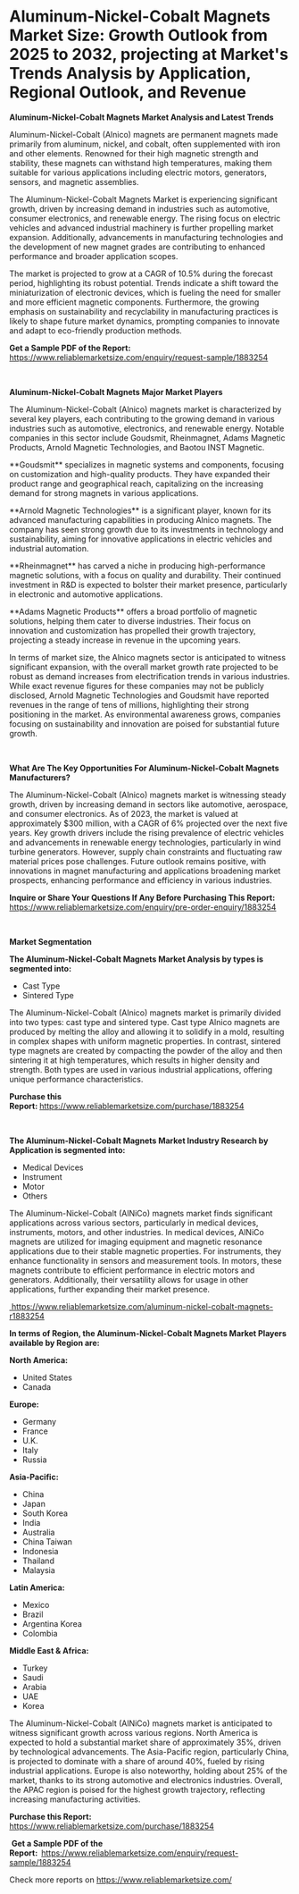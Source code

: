<p><h1>Aluminum-Nickel-Cobalt Magnets Market Size: Growth Outlook from 2025 to 2032, projecting at Market's Trends Analysis by Application, Regional Outlook, and Revenue</h1></p><p><strong>Aluminum-Nickel-Cobalt Magnets Market Analysis and Latest Trends</strong></p>
<p><p>Aluminum-Nickel-Cobalt (Alnico) magnets are permanent magnets made primarily from aluminum, nickel, and cobalt, often supplemented with iron and other elements. Renowned for their high magnetic strength and stability, these magnets can withstand high temperatures, making them suitable for various applications including electric motors, generators, sensors, and magnetic assemblies. </p><p>The Aluminum-Nickel-Cobalt Magnets Market is experiencing significant growth, driven by increasing demand in industries such as automotive, consumer electronics, and renewable energy. The rising focus on electric vehicles and advanced industrial machinery is further propelling market expansion. Additionally, advancements in manufacturing technologies and the development of new magnet grades are contributing to enhanced performance and broader application scopes.</p><p>The market is projected to grow at a CAGR of 10.5% during the forecast period, highlighting its robust potential. Trends indicate a shift toward the miniaturization of electronic devices, which is fueling the need for smaller and more efficient magnetic components. Furthermore, the growing emphasis on sustainability and recyclability in manufacturing practices is likely to shape future market dynamics, prompting companies to innovate and adapt to eco-friendly production methods.</p></p>
<p><strong>Get a Sample PDF of the Report:&nbsp;</strong> <a href="https://www.reliablemarketsize.com/enquiry/request-sample/1883254?utm_campaign=2890&utm_medium=2&utm_source=Github&utm_content=ia&utm_term=28022025&utm_id=aluminum-nickel-cobalt-magnets">https://www.reliablemarketsize.com/enquiry/request-sample/1883254</a></p>
<p>&nbsp;</p>
<p><strong>Aluminum-Nickel-Cobalt Magnets Major Market Players</strong></p>
<p><p>The Aluminum-Nickel-Cobalt (Alnico) magnets market is characterized by several key players, each contributing to the growing demand in various industries such as automotive, electronics, and renewable energy. Notable companies in this sector include Goudsmit, Rheinmagnet, Adams Magnetic Products, Arnold Magnetic Technologies, and Baotou INST Magnetic.</p><p>**Goudsmit** specializes in magnetic systems and components, focusing on customization and high-quality products. They have expanded their product range and geographical reach, capitalizing on the increasing demand for strong magnets in various applications.</p><p>**Arnold Magnetic Technologies** is a significant player, known for its advanced manufacturing capabilities in producing Alnico magnets. The company has seen strong growth due to its investments in technology and sustainability, aiming for innovative applications in electric vehicles and industrial automation.</p><p>**Rheinmagnet** has carved a niche in producing high-performance magnetic solutions, with a focus on quality and durability. Their continued investment in R&D is expected to bolster their market presence, particularly in electronic and automotive applications.</p><p>**Adams Magnetic Products** offers a broad portfolio of magnetic solutions, helping them cater to diverse industries. Their focus on innovation and customization has propelled their growth trajectory, projecting a steady increase in revenue in the upcoming years.</p><p>In terms of market size, the Alnico magnets sector is anticipated to witness significant expansion, with the overall market growth rate projected to be robust as demand increases from electrification trends in various industries. While exact revenue figures for these companies may not be publicly disclosed, Arnold Magnetic Technologies and Goudsmit have reported revenues in the range of tens of millions, highlighting their strong positioning in the market. As environmental awareness grows, companies focusing on sustainability and innovation are poised for substantial future growth.</p></p>
<p>&nbsp;</p>
<p><strong>What Are The Key Opportunities For Aluminum-Nickel-Cobalt Magnets Manufacturers?</strong></p>
<p><p>The Aluminum-Nickel-Cobalt (Alnico) magnets market is witnessing steady growth, driven by increasing demand in sectors like automotive, aerospace, and consumer electronics. As of 2023, the market is valued at approximately $300 million, with a CAGR of 6% projected over the next five years. Key growth drivers include the rising prevalence of electric vehicles and advancements in renewable energy technologies, particularly in wind turbine generators. However, supply chain constraints and fluctuating raw material prices pose challenges. Future outlook remains positive, with innovations in magnet manufacturing and applications broadening market prospects, enhancing performance and efficiency in various industries.</p></p>
<p><strong>Inquire or Share Your Questions If Any Before Purchasing This Report:</strong> <a href="https://www.reliablemarketsize.com/enquiry/pre-order-enquiry/1883254?utm_campaign=2890&utm_medium=2&utm_source=Github&utm_content=ia&utm_term=28022025&utm_id=aluminum-nickel-cobalt-magnets">https://www.reliablemarketsize.com/enquiry/pre-order-enquiry/1883254</a></p>
<p>&nbsp;</p>
<p><strong>Market Segmentation</strong></p>
<p><strong>The Aluminum-Nickel-Cobalt Magnets Market Analysis by types is segmented into:</strong></p>
<p><ul><li>Cast Type</li><li>Sintered Type</li></ul></p>
<p><p>The Aluminum-Nickel-Cobalt (Alnico) magnets market is primarily divided into two types: cast type and sintered type. Cast type Alnico magnets are produced by melting the alloy and allowing it to solidify in a mold, resulting in complex shapes with uniform magnetic properties. In contrast, sintered type magnets are created by compacting the powder of the alloy and then sintering it at high temperatures, which results in higher density and strength. Both types are used in various industrial applications, offering unique performance characteristics.</p></p>
<p><strong>Purchase this Report:&nbsp;</strong><a href="https://www.reliablemarketsize.com/purchase/1883254?utm_campaign=2890&utm_medium=2&utm_source=Github&utm_content=ia&utm_term=28022025&utm_id=aluminum-nickel-cobalt-magnets">https://www.reliablemarketsize.com/purchase/1883254</a></p>
<p>&nbsp;</p>
<p><strong>The Aluminum-Nickel-Cobalt Magnets Market Industry Research by Application is segmented into:</strong></p>
<p><ul><li>Medical Devices</li><li>Instrument</li><li>Motor</li><li>Others</li></ul></p>
<p><p>The Aluminum-Nickel-Cobalt (AlNiCo) magnets market finds significant applications across various sectors, particularly in medical devices, instruments, motors, and other industries. In medical devices, AlNiCo magnets are utilized for imaging equipment and magnetic resonance applications due to their stable magnetic properties. For instruments, they enhance functionality in sensors and measurement tools. In motors, these magnets contribute to efficient performance in electric motors and generators. Additionally, their versatility allows for usage in other applications, further expanding their market presence.</p></p>
<p><a href="https://www.reliablemarketsize.com/aluminum-nickel-cobalt-magnets-r1883254?utm_campaign=2890&utm_medium=2&utm_source=Github&utm_content=ia&utm_term=28022025&utm_id=aluminum-nickel-cobalt-magnets">&nbsp;https://www.reliablemarketsize.com/aluminum-nickel-cobalt-magnets-r1883254</a></p>
<p><strong>In terms of Region, the Aluminum-Nickel-Cobalt Magnets Market Players available by Region are:</strong></p>
<p>
    <p> <strong> North America: </strong>
        <ul>
            <li>United States</li>
            <li>Canada</li>
        </ul>
        </p> 
    <p> <strong> Europe: </strong>
        <ul>
            <li>Germany</li>
            <li>France</li>
            <li>U.K.</li>
            <li>Italy</li>
            <li>Russia</li>
        </ul>
        </p> 
    <p> <strong> Asia-Pacific: </strong>
        <ul>
            <li>China</li>
            <li>Japan</li>
            <li>South Korea</li>
            <li>India</li>
            <li>Australia</li>
            <li>China Taiwan</li>
            <li>Indonesia</li>
            <li>Thailand</li>
            <li>Malaysia</li>
        </ul>
        </p> 
    <p> <strong> Latin America: </strong>
        <ul>
            <li>Mexico</li>
            <li>Brazil</li>
            <li>Argentina Korea</li>
            <li>Colombia</li>
        </ul>
        </p> 
    <p> <strong> Middle East & Africa: </strong>
        <ul>
            <li>Turkey</li>
            <li>Saudi</li>
            <li>Arabia</li>
            <li>UAE</li>
            <li>Korea</li>
        </ul>
    </p>
    </p>
<p><p>The Aluminum-Nickel-Cobalt (AlNiCo) magnets market is anticipated to witness significant growth across various regions. North America is expected to hold a substantial market share of approximately 35%, driven by technological advancements. The Asia-Pacific region, particularly China, is projected to dominate with a share of around 40%, fueled by rising industrial applications. Europe is also noteworthy, holding about 25% of the market, thanks to its strong automotive and electronics industries. Overall, the APAC region is poised for the highest growth trajectory, reflecting increasing manufacturing activities.</p></p>
<p><strong>Purchase this Report: </strong><a href="https://www.reliablemarketsize.com/purchase/1883254?utm_campaign=2890&utm_medium=2&utm_source=Github&utm_content=ia&utm_term=28022025&utm_id=aluminum-nickel-cobalt-magnets">https://www.reliablemarketsize.com/purchase/1883254</a></p>
<p>&nbsp;<strong>Get a Sample PDF of the Report:&nbsp;&nbsp;</strong><a href="https://www.reliablemarketsize.com/enquiry/request-sample/1883254?utm_campaign=2890&utm_medium=2&utm_source=Github&utm_content=ia&utm_term=28022025&utm_id=aluminum-nickel-cobalt-magnets">https://www.reliablemarketsize.com/enquiry/request-sample/1883254</a></p>
<p><strong></strong></p>
<p>Check more reports on <a href="https://www.reliablemarketsize.com/?utm_campaign=2890&utm_medium=2&utm_source=Github&utm_content=ia&utm_term=28022025&utm_id=aluminum-nickel-cobalt-magnets">https://www.reliablemarketsize.com/</a></p>